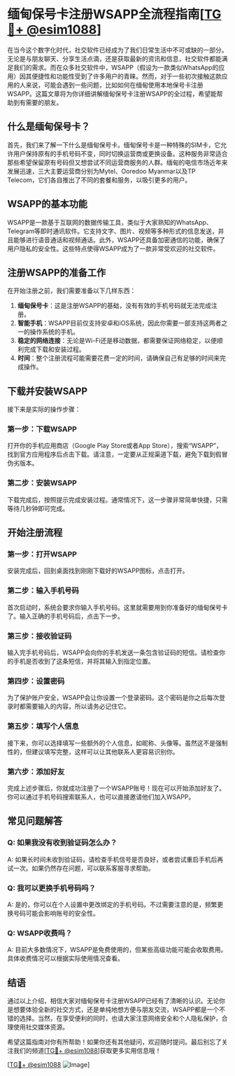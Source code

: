 # 缅甸保号卡注册WSAPP全流程指南[[TG💪+ @esim1088](https://t.me/s/esim1088)]

在当今这个数字化时代，社交软件已经成为了我们日常生活中不可或缺的一部分。无论是与朋友聊天、分享生活点滴，还是获取最新的资讯和信息，社交软件都能满足我们的需求。而在众多社交软件中，WSAPP（假设为一款类似WhatsApp的应用）因其便捷性和功能性受到了许多用户的青睐。然而，对于一些初次接触这款应用的人来说，可能会遇到一些问题，比如如何在缅甸使用本地保号卡注册WSAPP。这篇文章将为你详细讲解缅甸保号卡注册WSAPP的全过程，希望能帮助到有需要的朋友。

## 什么是缅甸保号卡？

首先，我们来了解一下什么是缅甸保号卡。缅甸保号卡是一种特殊的SIM卡，它允许用户保持原有的手机号码不变，同时切换运营商或更换设备。这种服务非常适合那些希望保留原有号码但又想尝试不同运营商服务的人群。缅甸的电信市场近年来发展迅速，三大主要运营商分别为Mytel、Ooredoo Myanmar以及TP Telecom，它们各自推出了不同的套餐和服务，以吸引更多的用户。

## WSAPP的基本功能

WSAPP是一款基于互联网的数据传输工具，类似于大家熟知的WhatsApp、Telegram等即时通讯软件。它支持文字、图片、视频等多种形式的信息发送，并且能够进行语音通话和视频通话。此外，WSAPP还具备加密通信的功能，确保了用户隐私的安全性。这些特点使得WSAPP成为了一款非常受欢迎的社交软件。

## 注册WSAPP的准备工作

在开始注册之前，我们需要准备以下几样东西：

1. **缅甸保号卡**：这是注册WSAPP的基础，没有有效的手机号码就无法完成注册。
2. **智能手机**：WSAPP目前仅支持安卓和iOS系统，因此你需要一部支持这两者之一的操作系统的手机。
3. **稳定的网络连接**：无论是Wi-Fi还是移动数据，都需要保证网络稳定，以便顺利完成下载和安装过程。
4. **时间**：整个注册流程可能需要花费一定的时间，请确保自己有足够的时间来完成操作。

## 下载并安装WSAPP

接下来是实际的操作步骤：

### 第一步：下载WSAPP
打开你的手机应用商店（Google Play Store或者App Store），搜索“WSAPP”，找到官方应用程序后点击下载。请注意，一定要从正规渠道下载，避免下载到假冒伪劣版本。

### 第二步：安装WSAPP
下载完成后，按照提示完成安装过程。通常情况下，这一步骤非常简单快捷，只需等待几秒钟即可完成。

## 开始注册流程

### 第一步：打开WSAPP
安装完成后，回到桌面找到刚刚下载好的WSAPP图标，点击打开。

### 第二步：输入手机号码
首次启动时，系统会要求你输入手机号码。这里就需要用到你准备好的缅甸保号卡了。输入正确的手机号码后，点击下一步。

### 第三步：接收验证码
输入完手机号码后，WSAPP会向你的手机发送一条包含验证码的短信。请检查你的手机是否收到了这条短信，并将其输入到指定位置。

### 第四步：设置密码
为了保护账户安全，WSAPP会让你设置一个登录密码。这个密码是你之后每次登录时都需要输入的内容，所以请务必记住它。

### 第五步：填写个人信息
接下来，你可以选择填写一些额外的个人信息，如昵称、头像等。虽然这不是强制性的，但建议填写完整，这样可以让其他联系人更容易识别你。

### 第六步：添加好友
完成上述步骤后，你就成功注册了一个WSAPP账号！现在可以开始添加好友了。你可以通过手机号码搜索联系人，也可以直接邀请他们加入WSAPP。

## 常见问题解答

### Q: 如果我没有收到验证码怎么办？
A: 如果长时间未收到验证码，请检查手机信号是否良好，或者尝试重启手机后再试一次。如果仍然存在问题，可以联系客服寻求帮助。

### Q: 我可以更换手机号码吗？
A: 是的，你可以在个人设置中更改绑定的手机号码。不过需要注意的是，频繁更换号码可能会影响账号的安全性。

### Q: WSAPP收费吗？
A: 目前大多数情况下，WSAPP是免费使用的，但某些高级功能可能会收取费用。具体收费情况可以根据实际使用情况查看。

## 结语

通过以上介绍，相信大家对缅甸保号卡注册WSAPP已经有了清晰的认识。无论你是想要体验全新的社交方式，还是单纯地想方便与朋友交流，WSAPP都是一个不错的选择。当然，在享受便利的同时，也请大家注意网络安全和个人隐私保护，合理使用社交媒体资源。

希望这篇指南对你有所帮助！如果你还有其他疑问，欢迎随时提问。最后别忘了关注我们的频道[[TG💪+ @esim1088](https://t.me/s/esim1088)]获取更多实用信息哦！

[[TG💪+ @esim1088](https://t.me/s/esim1088) ![Image](https://i.postimg.cc/4NQfJmqS/Snipaste-2025-05-13-00-14-12.png)]